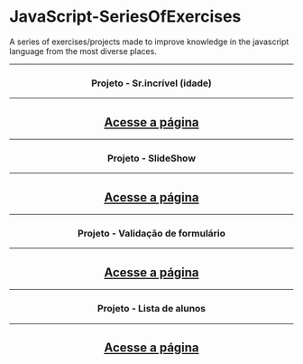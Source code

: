 # JavaScript-SeriesOfExercises
A series of exercises/projects made to improve knowledge in the javascript language from the most diverse places.

<hr>
<h3 align="center">Projeto - Sr.incrível (idade) </h3>
<hr>
<div align="center">
<h2>
<a href="https://marcus-projeto-srincrivel.netlify.app/" target="_blank">Acesse a página</a>
</h2>
</div>

<hr>
<h3 align="center">Projeto - SlideShow </h3>
<hr>
<div align="center">
<h2>
<a href="https://marcus-projeto-slideshow.netlify.app/" target="_blank">Acesse a página</a>
</h2>
</div>

<hr>
<h3 align="center">Projeto - Validação de formulário </h3>
<hr>
<div align="center">
<h2>
<a href="https://marcus-projeto-validadorformulario.netlify.app/" target="_blank">Acesse a página</a>
</h2>
</div>

<hr>
<h3 align="center">Projeto - Lista de alunos</h3>
<hr>
<div align="center">
<h2>
<a href="https://marcus-lista-de-alunos.netlify.app/" target="_blank">Acesse a página</a>
</h2>
</div>
